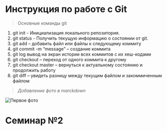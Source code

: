 # Инструкция по работе с Git

> Основные команды git

1. git init  - Инициализация локального репозитория. 
2. git status - Получить текущую информацию о состоянии от git. 
3. git add – добавить файл или файлы к следующему коммиту
4. git commit -m “message” – создание коммита
5. git log вывод на экран истории всех коммитов с их хеш-кодами
6. git checkout – переход от одного коммита к другому
7. git checkout master – вернуться к актуальному состоянию и продолжить работу
8. git diff – увидеть разницу между текущим файлом и закоммиченным файлом

> *Добавление фото в marckdown*

![Первое фото](https://sun6-23.userapi.com/s/v1/if1/cjfZXJWtkcvq69VicL_dug1XxJsv127Rrj5zIttyK8aYxS1dGeJfolp_JjcCYTcl_z_anvvL.jpg?size=1105x1105&quality=96&crop=45,0,1105,1105&ava=1)


# Семинар №2

